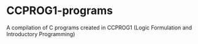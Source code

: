 # CCPROG1-programs
 A compilation of C programs created in CCPROG1 (Logic Formulation and Introductory Programming)
